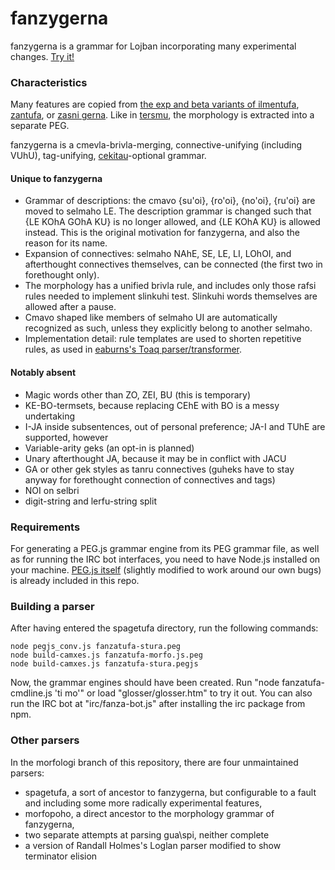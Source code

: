 fanzygerna
==========

fanzygerna is a grammar for Lojban incorporating many experimental changes. [Try it!](https://mezohe.github.io/spagetufa/glosser/glosser.htm)

### Characteristics

Many features are copied from [the exp and beta variants of ilmentufa](https://github.com/lojban/ilmentufa/), [zantufa](https://github.com/guskant/gerna_cipra), or [zasni gerna](https://mw.lojban.org/lmw/zasni_gerna). Like in [tersmu](https://gitlab.com/zugz/tersmu), the morphology is extracted into a separate PEG.

fanzygerna is a cmevla-brivla-merging, connective-unifying (including VUhU), tag-unifying, [cekitau](https://mw.lojban.org/ce_ki_tau_jau)-optional grammar.

#### Unique to fanzygerna

* Grammar of descriptions: the cmavo {su'oi}, {ro'oi}, {no'oi}, {ru'oi} are moved to selmaho LE. The description grammar is changed such that {LE KOhA GOhA KU} is no longer allowed, and {LE KOhA KU} is allowed instead. This is the original motivation for fanzygerna, and also the reason for its name.
* Expansion of connectives: selmaho NAhE, SE, LE, LI, LOhOI, and afterthought connectives themselves, can be connected (the first two in forethought only).
* The morphology has a unified brivla rule, and includes only those rafsi rules needed to implement slinkuhi test. Slinkuhi words themselves are allowed after a pause.
* Cmavo shaped like members of selmaho UI are automatically recognized as such, unless they explicitly belong to another selmaho.
* Implementation detail: rule templates are used to shorten repetitive rules, as used in [eaburns's Toaq parser/transformer](https://github.com/eaburns/toaq).

#### Notably absent

* Magic words other than ZO, ZEI, BU (this is temporary)
* KE-BO-termsets, because replacing CEhE with BO is a messy undertaking
* I-JA inside subsentences, out of personal preference; JA-I and TUhE are supported, however
* Variable-arity geks (an opt-in is planned)
* Unary afterthought JA, because it may be in conflict with JACU
* GA or other gek styles as tanru connectives (guheks have to stay anyway for forethought connection of connectives and tags)
* NOI on selbri
* digit-string and lerfu-string split

### Requirements

For generating a PEG.js grammar engine from its PEG grammar file, as well as for running the IRC bot interfaces, you need to have Node.js installed on your machine.  [PEG.js itself](https://github.com/pegjs/pegjs) (slightly modified to work around our own bugs) is already included in this repo.

### Building a parser

After having entered the spagetufa directory, run the following commands:

```
node pegjs_conv.js fanzatufa-stura.peg
node build-camxes.js fanzatufa-morfo.js.peg
node build-camxes.js fanzatufa-stura.pegjs
```

Now, the grammar engines should have been created. Run "node fanzatufa-cmdline.js 'ti mo'" or load "glosser/glosser.htm" to try it out. You can also run the IRC bot at "irc/fanza-bot.js" after installing the irc package from npm.

### Other parsers

In the morfologi branch of this repository, there are four unmaintained parsers:

* spagetufa, a sort of ancestor to fanzygerna, but configurable to a fault and including some more radically experimental features,
* morfopoho, a direct ancestor to the morphology grammar of fanzygerna,
* two separate attempts at parsing gua\spi, neither complete
* a version of Randall Holmes's Loglan parser modified to show terminator elision

